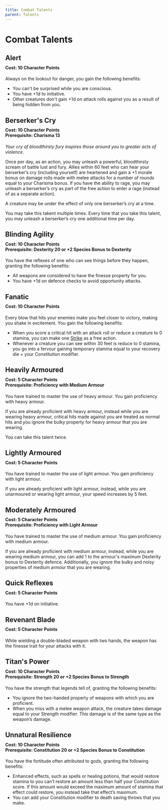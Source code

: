 ```yaml
---
title: Combat Talents
parent: Talents
---
```


# Combat Talents

## Alert

<div style="margin-top:-10px;"></div>

#### **Cost:** 10 Character Points
Always on the lookout for danger, you gain the following benefits:
* You can't be surprised while you are conscious.
* You have +1d to initiative.
* Other creatures don't gain +1d on attack rolls against you as a result of being hidden from you.

## Berserker's Cry

<div style="margin-top:-10px;"></div>

#### **Cost:** 10 Character Points<br>**Prerequisite:** Charisma 13
*Your cry of bloodthirsty fury inspires those around you to greater acts of violence.*

Once per day, as an action, you may unleash a powerful, bloodthirsty scream of battle lust and fury. Allies within 60 feet who can hear your berserker’s cry (including yourself) are heartened and gain a +1 morale bonus on damage rolls made with melee attacks for a number of rounds equal to your Charisma bonus. If you have the ability to rage, you may unleash a berserker’s cry as part of the free action to enter a rage (instead of as a separate action).

A creature may be under the effect of only one berserker’s cry at a time.

You may take this takent multiple times. Every time that you take this talent, you may unleash a berserker’s cry one additional time per day.

## Blinding Agility

<div style="margin-top:-10px;"></div>

#### **Cost:** 10 Character Points<br>**Prerequisite**: Dexterity 20 or +2 Species Bonus to Dexterity
You have the reflexes of one who can see things before they happen, granting the following benefits:
* All weapons are considered to have the finesse property for you.
* You have +1d on defence checks to avoid opportunity attacks.

## Fanatic

<div style="margin-top:-10px;"></div>

#### **Cost:** 10 Character Points
Every blow that hits your enemies make you feel closer to victory, making you shake in excitement. You gain the following benefits:
* When you score a critical hit with an attack roll or reduce a creature to 0 stamina, you can make one [Strike](https://stormchaserroleplaying.com/stormchaserRPG/Combat/Actions/Strike/) as a free action.
* Whenever a creature you can see within 30 feet is reduce to 0 stamina, you go into a fervour gaining temporary stamina equal to your recovery die + your Constitution modifier.

## Heavily Armoured

<div style="margin-top:-10px;"></div>

#### **Cost:** 5 Character Points<br>**Prerequisite:** Proficiency with Medium Armour
You have trained to master the use of heavy armour. You gain proficiency with heavy armour.

If you are already proficient with heavy armour, instead while you are wearing heavy armour, critical hits made against you are treated as normal hits and you ignore the bulky property for heavy armour that you are wearing.

You can take this talent twice.

## Lightly Armoured

<div style="margin-top:-10px;"></div>

#### **Cost:** 5 Character Points
You have trained to master the use of light armour. You gain proficiency with light armour.

If you are already proficient with light armour, instead, while you are unarmoured or wearing light armour, your speed increases by 5 feet.

## Moderately Armoured

<div style="margin-top:-10px;"></div>

#### **Cost:** 5 Character Points<br>**Prerequisite:** Proficiency with Light Armour
You have trained to master the use of medium armour. You gain proficiency with medium armour.

If you are already proficient with medium armour, instead, while you are wearing medium armour, you can add 1 to the armour's maximum Dexterity bonus to Dexterity defence. Additionally, you ignore the bulky and noisy properties of medium armour that you are wearing.

## Quick Reflexes

<div style="margin-top:-10px;"></div>

#### **Cost:** 5 Character Points
You have +1d on initiative.

## Revenant Blade

<div style="margin-top:-10px;"></div>

#### **Cost:** 5 Character Points
While wielding a double-bladed weapon with two hands, the weapon has the finesse trait for your attacks with it.

## Titan's Power

<div style="margin-top:-10px;"></div>

#### **Cost:** 10 Character Points<br>**Prerequisite:** Strength 20 or +2 Species Bonus to Strength
You have the strength that legends tell of, granting the following benefits:
* You ignore the two-handed property of weapons with which you are proficient.
* When you miss with a melee weapon attack, the creature takes damage equal to your Strength modifier. This damage is of the same type as the weapon’s damage.

## Unnatural Resilience

<div style="margin-top:-10px;"></div>

#### **Cost:** 10 Character Points<br>**Prerequisite:** Constitution 20 or +2 Species Bonus to Constitution
You have the fortitude often attributed to gods, granting the following benefits:
* Enhanced effects, such as spells or healing potions, that would restore stamina to you can’t restore an amount less than half your Constitution score. If this amount would exceed the maximum amount of stamina that effect could restore, you instead take that effect’s maximum.
* You can add your Constitution modifier to death saving throws that you make.
